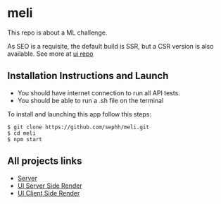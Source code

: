 # meli

This repo is about a ML challenge. 

As SEO is a requisite, the default build is SSR, but a CSR version is also available. See more at [ui repo](./ui)

## Installation Instructions and Launch

* You should have internet connection to run all API tests.
* You should be able to run a .sh file on the terminal

To install and launching this app follow this steps:

```
$ git clone https://github.com/sephh/meli.git
$ cd meli
$ npm start
```

## All projects links

* [Server](./server)
* [UI Server Side Render](./ui-ssr)
* [UI Client Side Render](./ui)
